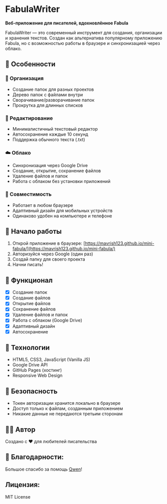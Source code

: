 # FabulaWriter

**Веб-приложение для писателей, вдохновлённое Fabula**

FabulaWriter — это современный инструмент для создания, организации и хранения текстов. Создан как альтернатива популярному приложению Fabula, но с возможностью работы в браузере и синхронизацией через облако.

## 🌟 Особенности

### 📁 Организация
- Создание папок для разных проектов
- Дерево папок с файлами внутри
- Сворачивание/разворачивание папок
- Прокрутка для длинных списков

### 📝 Редактирование
- Минималистичный текстовый редактор
- Автосохранение каждые 10 секунд
- Поддержка обычного текста (.txt)

### ☁️ Облако
- Синхронизация через Google Drive
- Создание, открытие, сохранение файлов
- Удаление файлов и папок
- Работа с облаком без установки приложений

### 📱 Совместимость
- Работает в любом браузере
- Адаптивный дизайн для мобильных устройств
- Одинаково удобен на компьютере и телефоне

## 🚀 Начало работы

1. Открой приложение в браузере: [https://mavrish123.github.io/mini-fabula/](https://mavrish123.github.io/mini-fabula/)
2. Авторизуйся через Google (один раз)
3. Создай папку для своего проекта
4. Начни писать!

## 🔧 Функционал

- [x] Создание папок
- [x] Создание файлов
- [x] Открытие файлов
- [x] Сохранение файлов
- [x] Удаление файлов и папок
- [x] Работа с облаком (Google Drive)
- [x] Адаптивный дизайн
- [x] Автосохранение

## 🎨 Технологии

- HTML5, CSS3, JavaScript (Vanilla JS)
- Google Drive API
- GitHub Pages (хостинг)
- Responsive Web Design

## 🔐 Безопасность

- Токен авторизации хранится локально в браузере
- Доступ только к файлам, созданным приложением
- Никакие данные не передаются третьим сторонам

## 👩‍💻 Автор

Создано с ❤️ для любителей писательства

## 🙏 Благодарности:
Большое спасибо за помощь [Qwen](https://qwen.com/)!

## Лицензия:
MIT License
